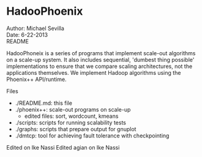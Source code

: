 HadooPhoenix
============

Author: Michael Sevilla  
Date: 6-22-2013  
README

HadooPhoneix is a series of programs that implement scale-out algorithms
on a scale-up system. It also includes sequential, 'dumbest thing possible'
implementations to ensure that we compare scaling architectures, not the
applications themselves. We implement Hadoop algorithms using the Phoenix++
API/runtime.

Files
- ./README.md: 	this file  
- ./phoenix++:	scale-out programs on scale-up  
	- edited files: sort, wordcount, kmeans  
- ./scripts:	scripts for running scalability tests  
- ./graphs: 	scripts that prepare output for gnuplot   
- ./dmtcp:	tool for achieving fault tolerance with checkpointing  

Edited on Ike Nassi
Edited agian on Ike Nassi
